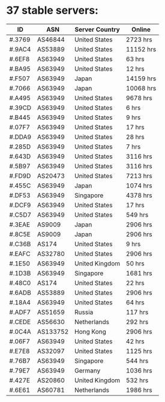 # 37 stable servers:

| ID | ASN | Server Country | Online |
| ------ | ------ | ------ | ------ |
| #.3769 | AS46844 | United States | 2723 hrs |
| #.9AC4 | AS53889 | United States | 11152 hrs |
| #.6EF8 | AS63949 | United States | 63 hrs |
| #.BA95 | AS63949 | United States | 12 hrs |
| #.F507 | AS63949 | Japan | 14159 hrs |
| #.7066 | AS63949 | Japan | 10068 hrs |
| #.A495 | AS63949 | United States | 9678 hrs |
| #.39CD | AS63949 | United States | 6 hrs |
| #.B445 | AS63949 | United States | 9 hrs |
| #.07F7 | AS63949 | United States | 17 hrs |
| #.DDA9 | AS63949 | United States | 28 hrs |
| #.285D | AS63949 | United States | 7 hrs |
| #.643D | AS63949 | United States | 3116 hrs |
| #.5B97 | AS63949 | United States | 3116 hrs |
| #.FD9D | AS20473 | United States | 7213 hrs |
| #.455C | AS63949 | Japan | 1074 hrs |
| #.DF53 | AS63949 | Singapore | 4378 hrs |
| #.DCF9 | AS63949 | United States | 17 hrs |
| #.C5D7 | AS63949 | United States | 549 hrs |
| #.3EAE | AS9009 | Japan | 2906 hrs |
| #.8C5E | AS9009 | Japan | 2906 hrs |
| #.C36B | AS174 | United States | 9 hrs |
| #.EAFC | AS32780 | United States | 2906 hrs |
| #.1E50 | AS63949 | United Kingdom | 50 hrs |
| #.1D3B | AS63949 | Singapore | 1681 hrs |
| #.48C0 | AS174 | United States | 22 hrs |
| #.6ADB | AS53889 | United States | 2906 hrs |
| #.18A4 | AS63949 | United States | 64 hrs |
| #.ADF7 | AS51659 | Russia | 117 hrs |
| #.CEDE | AS56630 | Netherlands | 292 hrs |
| #.0C4A | AS133752 | Hong Kong | 2906 hrs |
| #.06F7 | AS63949 | United States | 42 hrs |
| #.E7E8 | AS32097 | United States | 1125 hrs |
| #.76B7 | AS63949 | Singapore | 544 hrs |
| #.79E7 | AS63949 | Germany | 1036 hrs |
| #.427E | AS20860 | United Kingdom | 532 hrs |
| #.6E61 | AS60781 | Netherlands | 1986 hrs |

